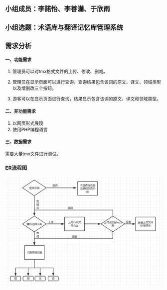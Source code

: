 ## 小组成员：李諾怡、李善灡、于欣雨

## 小组选题：术语库与翻译记忆库管理系统

## 需求分析

#### 一、功能需求

1. 管理员可以对tmx格式文件的上传、修改、删减。
2. 管理员在显示页面可以进行查询，查询结果包含该词的原文、译文、领域类型以及增删改三个按钮。

2. 游客可以在显示页面进行查询，结果显示包含该词的原文、译文和领域类型。

#### 二、非功能需求

1. 以网页形式展现
2. 使用PHP编程语言

#### 三、数据需求

  需要大量tmx文件进行测试。

### ER流程图

![avatar](https://github.com/yxy626/xiaozuzuoye/blob/master/image.png)


